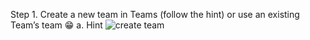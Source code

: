 Step 1. 
Create a new team in Teams (follow the hint) or use an existing Team’s team 😁 
  a.	Hint
![create team](chatopswithteams/img/createTeam.png)
